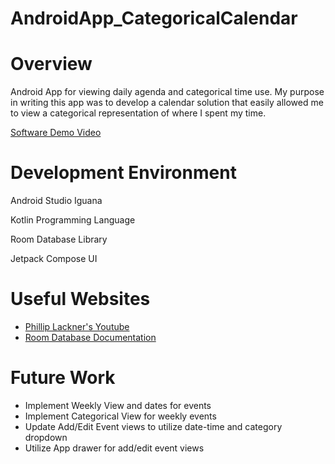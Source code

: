 # AndroidApp_CategoricalCalendar

# Overview

Android App for viewing daily agenda and categorical time use. My purpose in writing this app was to develop a calendar solution that easily allowed me to view a categorical representation of where I spent my time. 

[Software Demo Video](https://youtu.be/xKR44gX2-G0?si=i9EcLRdjE7km8-h6)

# Development Environment

Android Studio Iguana

Kotlin Programming Language

Room Database Library

Jetpack Compose UI

# Useful Websites

- [Phillip Lackner's Youtube](https://www.youtube.com/@PhilippLackner)
- [Room Database Documentation](https://developer.android.com/training/data-storage/room)

# Future Work

- Implement Weekly View and dates for events
- Implement Categorical View for weekly events
- Update Add/Edit Event views to utilize date-time and category dropdown
- Utilize App drawer for add/edit event views
